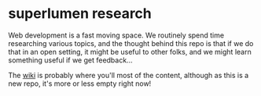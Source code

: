 # superlumen research

Web development is a fast moving space. We routinely spend time researching various topics, and the thought behind this repo is that if we do that in an open setting, it might be useful to other folks, and we might learn something useful if we get feedback...

The [wiki](https://github.com/superlumen/research/wiki) is probably where you'll most of the content, although as this is a new repo, it's more or less empty right now!

